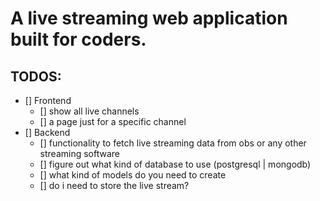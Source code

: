 # A live streaming web application built for coders.


## TODOS:

- [] Frontend
    - [] show all live channels
    - [] a page just for a specific channel
- [] Backend
    - [] functionality to fetch live streaming data from obs or any other streaming software
    - [] figure out what kind of database to use (postgresql | mongodb)
     - [] what kind of models do you need to create
     - [] do i need to store the live stream?
